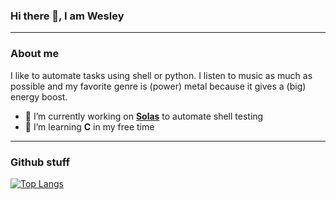 ### Hi there 👋, I am  Wesley

---

### About me
I like to automate tasks using shell or python. I listen to music as much as possible and my favorite genre is (power) metal because it gives a (big) energy boost.


- 🔭 I’m currently working on **[Solas](https://github.com/JustWesley/Solas)** to automate shell testing
- 🌱 I’m learning **C** in my free time
---
### Github stuff
[![Top Langs](https://github-readme-stats.vercel.app/api/top-langs/?username=JustWesley)](https://github.com/anuraghazra/github-readme-stats)

